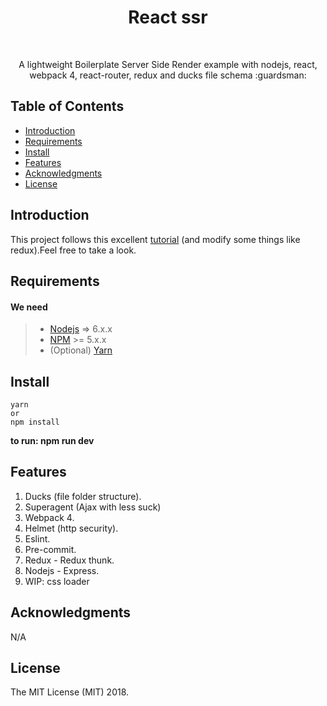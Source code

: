
<h1 align="center"> React ssr </h1> <br>
<p align="center">
A lightweight Boilerplate Server Side Render example with nodejs, react, webpack 4, react-router, redux and ducks file schema  :guardsman:
</p>

## Table of Contents

- [Introduction](#introduction)
- [Requirements](#requirements)
- [Install](#install)
- [Features](#features)
- [Acknowledgments](#acknowledgments)
- [License](#license)

## Introduction

This project follows this excellent [tutorial](https://medium.freecodecamp.org/demystifying-reacts-server-side-render-de335d408fe4) (and modify some things like redux).Feel free to take a look.

## Requirements

#### <i class="icon-list"></i> We need

> - [Nodejs](https://nodejs.org/en/) => 6.x.x
> - [NPM](https://www.npmjs.com/) >= 5.x.x 
> - (Optional) [Yarn](https://yarnpkg.com/en/)

## Install

```
yarn
or
npm install
```
**to run: npm run dev**

## Features

 1. Ducks (file folder structure).
 2. Superagent (Ajax with less suck)
 3. Webpack 4.
 4. Helmet (http security).
 5. Eslint.
 6. Pre-commit.
 7. Redux - Redux thunk.
 8. Nodejs - Express.
 9. WIP: css loader

## Acknowledgments

N/A

## License
The MIT License (MIT) 2018.
